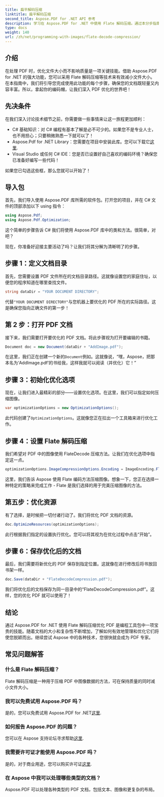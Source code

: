 ```yaml
---
title: 扁平解码压缩
linktitle: 扁平解码压缩
second_title: Aspose.PDF for .NET API 参考
description: 学习在 Aspose.PDF for .NET 中使用 Flate 解码压缩。通过本分步指南有效优化 PDF 文件大小。
type: docs
weight: 140
url: /zh/net/programming-with-images/flate-decode-compression/
---
```

## 介绍

在处理 PDF 时，优化文件大小而不影响质量是一项关键技能。借助 Aspose.PDF for .NET 的强大功能，您可以采用 Flate 解码压缩等技术来有效减小文件大小。在本指南中，我们将引导您完成使用此功能的每个步骤，确保您的文档既轻量又内容丰富。所以，拿起你的编码帽，让我们深入 PDF 优化的世界吧！

## 先决条件

在我们深入讨论技术细节之前，你需要做一些事情来让这一旅程更加顺利：

- C# 基础知识：对 C# 编程有基本了解是必不可少的。如果您不是专业人士，也不用担心；只要稍微熟悉一下就可以了！
-  Aspose.Pdf for .NET Library：您需要在项目中安装此库。您可以下载它[这里](https://releases.aspose.com/pdf/net/).
- Visual Studio 或任何 C# IDE：您是否已设置好自己喜欢的编码环境？确保您已准备好编写一些代码！

如果您已勾选这些框，那么您就可以开始了！

## 导入包

首先，我们导入使用 Aspose.PDF 库所需的软件包。打开您的项目，并在 C# 文件的顶部添加以下 using 指令：

```csharp
using Aspose.Pdf;
using Aspose.Pdf.Optimization;
```

这个简单的步骤告诉 C# 我们将使用 Aspose.PDF 库中的类和方法。很简单，对吧？

现在，你准备好迎接主要活动了吗？让我们将其分解为清晰明了的步骤。

## 步骤 1：定义文档目录

首先，您需要设置 PDF 文件所在的文档目录路径。这就像设置您的家庭住址，以便您的程序知道在哪里查找文件。

```csharp
string dataDir = "YOUR DOCUMENT DIRECTORY";
```
代替`"YOUR DOCUMENT DIRECTORY"`与您机器上要优化的 PDF 所在的实际路径。这是确保您指向正确文件的第一步！

## 第 2 步：打开 PDF 文档

接下来，我们需要打开要优化的 PDF 文档。将此步骤视为打开要编辑的书籍。

```csharp
Document doc = new Document(dataDir + "AddImage.pdf");
```
在这里，我们正在创建一个新的`Document`例如。这就像说，“嘿，Aspose，把那本名为‘AddImage.pdf’的书给我，这样我就可以阅读（并优化）它！”

## 步骤 3：初始化优化选项

现在，让我们进入最精彩的部分——设置优化选项。在这里，我们可以指定如何压缩图像。

```csharp
var optimizationOptions = new OptimizationOptions();
```
此代码创建了`OptimizationOptions`。这就像您正在拉出一个工具箱来进行优化工作。

## 步骤 4：设置 Flate 解码压缩

我们希望对 PDF 中的图像使用 FlateDecode 压缩方法。让我们在优化选项中指定这一点。

```csharp
optimizationOptions.ImageCompressionOptions.Encoding = ImageEncoding.Flate;
```
这里，我们告诉 Aspose 使用 Flate 编码方法压缩图像。想象一下，您正在选择一种特定的策略来完成工作 - Flate 是我们选择的用于完美压缩图像的方法。

## 第五步：优化资源

有了选择，是时候把一切付诸行动了。我们将优化 PDF 文档的资源。

```csharp
doc.OptimizeResources(optimizationOptions);
```
此行根据我们指定的设置执行优化。您可以将其视为在优化过程中点击“开始”。

## 步骤 6：保存优化后的文档

最后，我们需要将新优化的 PDF 保存到指定位置。这就像在进行修改后将书放回书架一样。

```csharp
doc.Save(dataDir + "FlateDecodeCompression.pdf");
```
我们将优化后的文档保存为同一目录中的“FlateDecodeCompression.pdf”。这样，您的优化 PDF 就可以使用了！

## 结论

通过 Aspose.PDF for .NET 使用 Flate 解码压缩优化 PDF 是编程工具包中一项宝贵的技能。随着文档的大小和复杂性不断增加，了解如何有效地管理和优化它们将使您脱颖而出。继续尝试 Aspose 中的各种技术，您很快就会成为 PDF 专家。

## 常见问题解答

### 什么是 Flate 解码压缩？  
Flate 解码压缩是一种用于压缩 PDF 中图像数据的方法，可在保持质量的同时减小文件大小。

### 我可以免费试用 Aspose.PDF 吗？  
是的，您可以免费试用 Aspose.PDF for .NET[这里](https://releases.aspose.com/).

### 如何报告 Aspose.PDF 的问题？  
您可以在 Aspose 支持论坛寻求帮助[这里](https://forum.aspose.com/c/pdf/10).

### 我需要许可证才能使用 Aspose.PDF 吗？  
是的，对于商业用途，您可以购买许可证[这里](https://purchase.aspose.com/buy).

### 在 Aspose 中我可以处理哪些类型的文档？  
Aspose.PDF 可以处理各种类型的 PDF 文档，包括文本、图像和更复杂的布局。